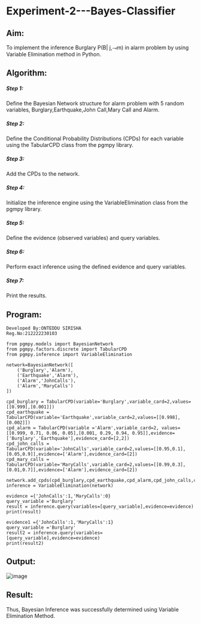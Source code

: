 # Experiment-2---Bayes-Classifier
## Aim:
To implement the inference Burglary P(B| j,⥗m) in alarm problem by using Variable Elimination method in Python.
## Algorithm:
##### Step 1: 
Define the Bayesian Network structure for alarm problem with 5 random variables, Burglary,Earthquake,John Call,Mary Call and Alarm.

##### Step 2: 
Define the Conditional Probability Distributions (CPDs) for each variable using the TabularCPD class from the pgmpy library.

##### Step 3: 
Add the CPDs to the network.

##### Step 4: 
Initialize the inference engine using the VariableElimination class from the pgmpy library.

##### Step 5: 
Define the evidence (observed variables) and query variables.

##### Step 6:
Perform exact inference using the defined evidence and query variables.

##### Step 7: 
Print the results.

## Program:
```
Developed By:ONTEDDU SIRISHA
Reg.No:212222230103
```
```
from pgmpy.models import BayesianNetwork
from pgmpy.factors.discrete import TabularCPD
from pgmpy.inference import VariableElimination

network=BayesianNetwork([
    ('Burglary','Alarm'),
    ('Earthquake','Alarm'),
    ('Alarm','JohnCalls'),
    ('Alarm','MaryCalls')
])

cpd_burglary = TabularCPD(variable='Burglary',variable_card=2,values=[[0.999],[0.001]])
cpd_earthquake = TabularCPD(variable='Earthquake',variable_card=2,values=[[0.998],[0.002]])
cpd_alarm = TabularCPD(variable ='Alarm',variable_card=2, values=[[0.999, 0.71, 0.06, 0.05],[0.001, 0.29, 0.94, 0.95]],evidence=['Burglary','Earthquake'],evidence_card=[2,2])
cpd_john_calls = TabularCPD(variable='JohnCalls',variable_card=2,values=[[0.95,0.1],[0.05,0.9]],evidence=['Alarm'],evidence_card=[2])
cpd_mary_calls = TabularCPD(variable='MaryCalls',variable_card=2,values=[[0.99,0.3],[0.01,0.7]],evidence=['Alarm'],evidence_card=[2])

network.add_cpds(cpd_burglary,cpd_earthquake,cpd_alarm,cpd_john_calls,cpd_mary_calls)
inference = VariableElimination(network)

evidence ={'JohnCalls':1,'MaryCalls':0}
query_variable ='Burglary'
result = inference.query(variables=[query_variable],evidence=evidence)
print(result)

evidence1 ={'JohnCalls':1,'MaryCalls':1}
query_variable ='Burglary'
result2 = inference.query(variables=[query_variable],evidence=evidence)
print(result2)
```

## Output:
![image](https://github.com/ManojTella/Ex2---AAI/assets/94883876/f03f2de6-e3e6-46e3-afcf-7d618bfd1525)


## Result:
Thus, Bayesian Inference was successfully determined using Variable Elimination Method.



